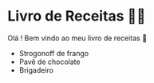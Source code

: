 # Livro de Receitas :man_cook:

Olá ! Bem vindo ao meu livro de receitas :wave:

- Strogonoff de frango
- Pavê de chocolate
- Brigadeiro

